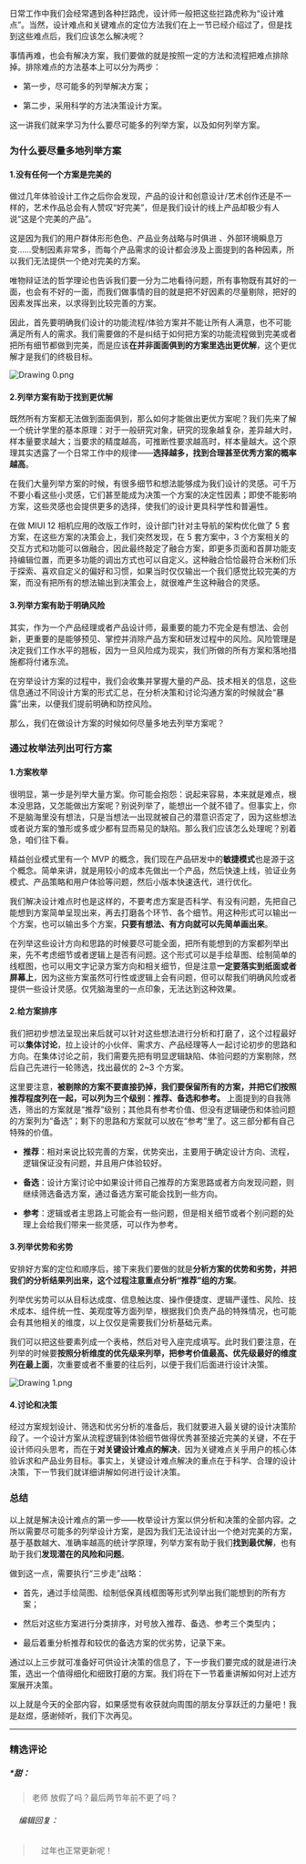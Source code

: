 <p data-nodeid="29409">日常工作中我们会经常遇到各种拦路虎，设计师一般把这些拦路虎称为“设计难点”。当然，设计难点和关键难点的定位方法我们在上一节已经介绍过了，但是找到这些难点后，我们应该怎么解决呢？</p>
<p data-nodeid="29410">事情再难，也会有解决方案，我们要做的就是按照一定的方法和流程把难点排除掉。排除难点的方法基本上可以分为两步：</p>
<ul data-nodeid="29411">
<li data-nodeid="29412">
<p data-nodeid="29413">第一步，尽可能多的列举解决方案；</p>
</li>
<li data-nodeid="29414">
<p data-nodeid="29415">第二步，采用科学的方法决策设计方案。</p>
</li>
</ul>
<p data-nodeid="29416">这一讲我们就来学习为什么要尽可能多的列举方案，以及如何列举方案。</p>
<h3 data-nodeid="29417">为什么要尽量多地列举方案</h3>
<h4 data-nodeid="29418">1.没有任何一个方案是完美的</h4>
<p data-nodeid="29419">做过几年体验设计工作之后你会发现，产品的设计和创意设计/艺术创作还是不一样的，艺术作品总会有人赞叹“好完美”，但是我们设计的线上产品却极少有人说“这是个完美的产品”。</p>
<p data-nodeid="29420">这是因为我们的用户群体形形色色、产品业务战略与时俱进 、外部环境瞬息万变……受制因素非常多，而每个产品需求的设计都会涉及上面提到的各种因素，所以我们无法提供一个绝对完美的方案。</p>
<p data-nodeid="29421">唯物辩证法的哲学理论也告诉我们要一分为二地看待问题，所有事物既有其好的一面，也会有不好的一面，而我们做事情的目的就是把不好因素的尽量剔除，把好的因素发挥出来，以求得到比较完善的方案。</p>
<p data-nodeid="29422">因此，首先要明确我们设计的功能流程/体验方案并不能让所有人满意，也不可能满足所有人的需求。我们需要做的不是纠结于如何把方案的功能流程做到完美或者把所有细节都做到完美，而是应该<strong data-nodeid="29607">在并非面面俱到的方案里选出更优解</strong>，这个更优解才是我们的终极目标。</p>
<p data-nodeid="31089" class=""><img src="https://s0.lgstatic.com/i/image2/M01/0C/2E/Cip5yGAXuc2AH3TrAAV2pzR-Kh8059.png" alt="Drawing 0.png" data-nodeid="31092"></p>

<h4 data-nodeid="29424">2.列举方案有助于找到更优解</h4>
<p data-nodeid="29425">既然所有方案都无法做到面面俱到，那么如何才能做出更优方案呢？我们先来了解一个统计学里的基本原理：对于一般研究对象，研究的现象越复杂，差异越大时，样本量要求越大；当要求的精度越高，可推断性要求越高时，样本量越大。这个原理其实透露了一个日常工作中的规律——<strong data-nodeid="29617">选择越多，找到合理甚至优秀方案的概率越高</strong>。</p>
<p data-nodeid="29426">在我们大量列举方案的时候，有很多细节和想法能够成为我们设计的灵感。可千万不要小看这些小灵感，它们甚至能成为决策一个方案的决定性因素；即使不能影响方案，这些灵感也会提供更多的选择，使我们的设计更具科学性和普遍性。</p>
<p data-nodeid="29427">在做 MIUI 12 相机应用的改版工作时，设计部门针对主导航的架构优化做了 5 套方案，在这些方案的决策会上，我们突然发现，在 5 套方案中，3 个方案相关的交互方式和功能可以做融合，因此最终敲定了融合方案，即更多页面和首屏功能支持编辑位置，而更多功能的调出方式也可以自定义。这种融合恰恰最符合米粉们乐于探索、喜欢自定义的偏好和习惯，如果当时仅仅输出一个我们感觉比较完美的方案，而没有把所有的想法输出到决策会上，就很难产生这种融合的灵感。</p>
<h4 data-nodeid="29428">3.列举方案有助于明确风险</h4>
<p data-nodeid="29429">其实，作为一个产品经理或者产品设计师，最重要的能力不完全是有想法、会创新，更重要的是能够预见、掌控并消除产品方案和研发过程中的风险。风险管理是决定我们工作水平的翘板，因为一旦风险成为现实，我们所做的所有方案和落地措施都将付诸东流。</p>
<p data-nodeid="29430">在穷举设计方案的过程中，我们会收集并掌握大量的产品、技术相关的信息，这些信息通过不同设计方案的形式汇总，在分析决策和讨论沟通方案的时候就会“暴露”出来，以便我们提前明确和防控风险。</p>
<p data-nodeid="29431">那么，我们在做设计方案的时候如何尽量多地去列举方案呢？</p>
<h3 data-nodeid="29432">通过枚举法列出可行方案</h3>
<h4 data-nodeid="29433">1.方案枚举</h4>
<p data-nodeid="29434">很明显，第一步是列举大量方案。你可能会抱怨：说起来容易，本来就是难点，根本没思路，又怎能做出方案呢？别说列举了，能想出一个就不错了。但事实上，你不是脑海里没有想法，只是当想法一出现就被自己的潜意识否定了，因为这些想法或者说方案的雏形或多或少都有显而易见的缺陷。那么我们应该怎么处理呢？别着急，咱们往下看。</p>
<p data-nodeid="29435">精益创业模式里有一个 MVP 的概念，我们现在产品研发中的<strong data-nodeid="29632">敏捷模式</strong>也是源于这个概念。简单来讲，就是用较小的成本先做出一个产品，然后快速上线，验证业务模式、产品策略和用户体验等问题，然后小版本快速迭代，进行优化。</p>
<p data-nodeid="29436">我们解决设计难点时也是这样的，不要考虑方案是否科学、有没有问题，先把自己能想到方案简单呈现出来，再去打磨各个环节、各个细节。用这种形式可以输出一个方案，也可以输出多个方案，<strong data-nodeid="29638">只要有想法、有方向就可以先简单画出来</strong>。</p>
<p data-nodeid="29437">在列举这些设计方向和思路的时候要尽可能全面，把所有能想到的方案都列举出来，先不考虑细节或者逻辑上是否有问题。这个形式可以是手绘草图、绘制简单的线框图，也可以用文字记录方案方向和相关细节，但是注意<strong data-nodeid="29644">一定要落实到纸面或者屏幕上</strong>，因为这些方案虽然可行性或逻辑上会有问题，但可以帮我们明确风险或者提供一些设计灵感。仅凭脑海里的一点印象，无法达到这种效果。</p>
<h4 data-nodeid="29438">2.给方案排序</h4>
<p data-nodeid="29439">我们把初步想法呈现出来后就可以针对这些想法进行分析和打磨了，这个过程最好可以<strong data-nodeid="29653">集体讨论</strong>，拉上设计的小伙伴、需求方、产品经理等人一起讨论初步的思路和方向。在集体讨论之前，我们需要先把有明显逻辑缺陷、体验问题的方案剔除，然后自己先进行一轮筛选，找出最优的 2~3 个方案。</p>
<p data-nodeid="31761" class="">这里要注意，<strong data-nodeid="31767">被剔除的方案不要直接扔掉，我们要保留所有的方案，并把它们按照推荐程度列在一起，可以列为三个级别：推荐、备选和参考。</strong> 上面提到的自我筛选，筛出的方案就是“推荐”级别；其他具有参考价值、但没有逻辑硬伤和体验问题的方案列为“备选”；剩下的思路和方案就可以放在“参考”里了。这三部分都有自己特殊的价值。</p>

<ul data-nodeid="29441">
<li data-nodeid="29442">
<p data-nodeid="29443"><strong data-nodeid="29663">推荐</strong>：相对来说比较完善的方案，优势突出，主要用于确定设计方向、流程，逻辑保证没有问题，并且用户体验较好。</p>
</li>
<li data-nodeid="29444">
<p data-nodeid="29445"><strong data-nodeid="29668">备选</strong>：设计方案讨论中如果设计师自己推荐的方案思路或者方向发现问题，则继续筛选备选方案，通过备选方案可能会找到一些方向。</p>
</li>
<li data-nodeid="29446">
<p data-nodeid="29447"><strong data-nodeid="29673">参考</strong>：逻辑或者主思路上可能会有一些问题，但是相关细节或者个别问题的处理上会给我们带来一些灵感，可以作为参考。</p>
</li>
</ul>
<h4 data-nodeid="29448">3.列举优势和劣势</h4>
<p data-nodeid="29449">安排好方案的定位和顺序后，接下来我们要做的就是<strong data-nodeid="29680">分析方案的优势和劣势，并把我们的分析结果列出来，这个过程注意重点分析“推荐”组的方案</strong>。</p>
<p data-nodeid="29450">列举优劣势可以从目标达成度、信息触达度、操作便捷度、逻辑严谨性、风险、技术成本、组件统一性、美观度等方面列举，根据我们负责产品的特殊情况，也可能会有其他相关的维度，以上仅仅是需要我们分析基础元素。</p>
<p data-nodeid="29451" class="">我们可以把这些要素列成一个表格，然后对号入座完成填写。此时我们要注意，在列举的时候要<strong data-nodeid="29687">按照分析维度的优先级来列举，把参考价值最高、优先级最好的维度列在最上面</strong>，次重要或者不重要的往后列，以便于我们后面进行设计决策。</p>
<p data-nodeid="32438" class="te-preview-highlight"><img src="https://s0.lgstatic.com/i/image2/M01/0C/2E/Cip5yGAXueKALM9JAAD1SixDKjY937.png" alt="Drawing 1.png" data-nodeid="32441"></p>


<h4 data-nodeid="29576">4.讨论和决策</h4>
<p data-nodeid="29577">经过方案规划设计、筛选和优劣分析的准备后，我们就要进入最关键的设计决策阶段了。一个设计方案从流程逻辑到体验细节做得优秀甚至接近完美的关键，不在于设计师闷头思考，而在于<strong data-nodeid="29726">对关键设计难点的解决</strong>，因为关键难点关乎用户的核心体验诉求和产品业务目标。事实上，关键设计难点解决的重点在于科学、合理的设计决策，下一节我们就详细讲解如何进行设计决策。</p>
<h3 data-nodeid="29578">总结</h3>
<p data-nodeid="29579">以上就是解决设计难点的第一步——枚举设计方案以供分析和决策的全部内容。之所以需要尽可能多的列举设计方案，是因为我们无法设计出一个绝对完美的方案，基于基数越大、准确率越高的统计学原理，列举方案有助于我们<strong data-nodeid="29737">找到最优解</strong>，也有助于我们<strong data-nodeid="29738">发现潜在的风险和问题</strong>。</p>
<p data-nodeid="29580">做到这一点，需要执行“三步走”战略：</p>
<ul data-nodeid="29581">
<li data-nodeid="29582">
<p data-nodeid="29583">首先，通过手绘简图、绘制低保真线框图等形式列举出我们能想到的所有方案；</p>
</li>
<li data-nodeid="29584">
<p data-nodeid="29585">然后对这些方案进行分类排序，对号放入推荐、备选、参考三个类型内；</p>
</li>
<li data-nodeid="29586">
<p data-nodeid="29587">最后着重分析推荐和较优的备选方案的优劣势，记录下来。</p>
</li>
</ul>
<p data-nodeid="29588">通过以上三步就可准备好可供设计决策的信息了，下一步我们要完成的就是进行决策，选出一个值得细化和细致打磨的方案。我们将在下一节着重讲解如何对上述方案展开决策。</p>
<p data-nodeid="29589">以上就是今天的全部内容，如果感觉有收获就向周围的朋友分享跃迁的力量吧！我是赵煜，感谢倾听，我们下次再见。</p>

---

### 精选评论

##### *甜：
> 老师 放假了吗？最后两节年前不更了吗？

 ###### &nbsp;&nbsp;&nbsp; 编辑回复：
> &nbsp;&nbsp;&nbsp; 过年也正常更新呢！

